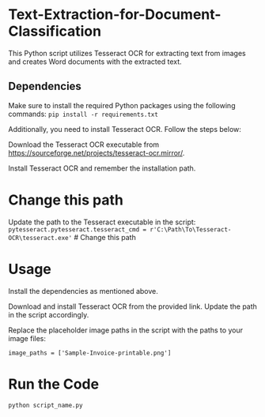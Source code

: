 # Text-Extraction-for-Document-Classification

This Python script utilizes Tesseract OCR for extracting text from images and creates Word documents with the extracted text.

## Dependencies

Make sure to install the required Python packages using the following commands:
`pip install -r requirements.txt`

Additionally, you need to install Tesseract OCR. Follow the steps below:

Download the Tesseract OCR executable from https://sourceforge.net/projects/tesseract-ocr.mirror/.

Install Tesseract OCR and remember the installation path.

# Change this path
Update the path to the Tesseract executable in the script:
`pytesseract.pytesseract.tesseract_cmd = r'C:\Path\To\Tesseract-OCR\tesseract.exe'` # Change this path

# Usage
Install the dependencies as mentioned above.

Download and install Tesseract OCR from the provided link. Update the path in the script accordingly.

Replace the placeholder image paths in the script with the paths to your image files:

`image_paths = ['Sample-Invoice-printable.png']`

# Run the Code
`python script_name.py`
